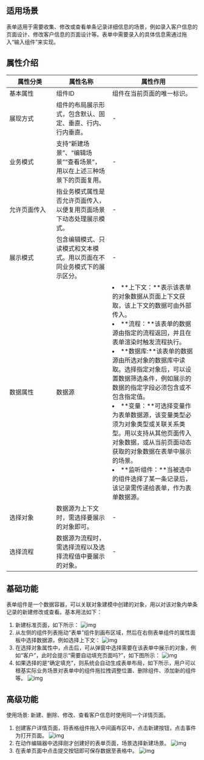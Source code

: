 
## 适用场景

表单适用于需要收集、修改或查看单条记录详细信息的场景，例如录入客户信息的页面设计、修改客户信息的页面设计等。表单中需要录入的具体信息需通过拖入“输入组件”来实现。

## 属性介绍
| 属性分类     | 属性名称                                                     | 属性作用                                                     |
| ------------ | ------------------------------------------------------------ | ------------------------------------------------------------ |
| 基本属性 <img width="600em"/>     | 组件ID                                                       | 组件在当前页面的唯一标识。                                   |
| 展现方式     | 组件的布局展示形式，包含默认、固定、垂直、行内、行内垂直。 |                -                                              |
| 业务模式     | 支持“新建场景”、“编辑场景”“查看场景”，用以在上述三种场景下的页面复用。 |         -                                                     |
| 允许页面传入 | 指业务模式属性是否允许页面传入，以便复用页面场景下动态处理展示模式。 |        -                                                      |
| 展示模式     | 包含编辑模式、只读模式和文本模式。用以页面在不同业务模式下的展示区分。 |      -                                                        |
| 数据属性     | 数据源                                                       | <li>**上下文：**表示该表单的对象数据从页面上下文获取，该上下文的数据可由外部传入。</li><li>**流程：**该表单的数据源由指定的流程返回，并且在表单渲染时触发流程执行。</li><li>**数据库:**该表单的数据源由所选对象的数据库中读取。选择指定对象后，可以设置数据筛选条件，例如展示的数据的指定字段必须包含或不包含指定值。</li><li>**变量：**可选择变量作为表单数据源，该变量类型必须为对象类型或关联关系类型。用以支持从其他页面传入对象数据，或从当前页面动态获取的对象数据在表单中展示的场景。</li><li>**监听组件：**当被选中的组件选择了某一条记录后，该记录需传递给表单，作为表单数据源。</li> |
| 选择对象     | 数据源为上下文时，需选择要展示的对象即可。                  |              -                                                |
| 选择流程     | 数据源为流程时，需选择流程以及选择流程值中要展示的对象。     |             -                                                 |

## 基础功能
表单组件是一个数据容器，可以关联对象建模中创建的对象，用以对该对象内单条记录的新建修改或查看。基本用法如下：

1. 新建标准页面，如下所示：
![img](https://main.qcloudimg.com/raw/4da4d16900d8769966cfbe719584f40c.png)
2. 从左侧的组件列表拖动“表单”组件到画布区域，然后在右侧表单组件的属性面板中选择数据源，例如选择上下文：
![img](https://qcloudimg.tencent-cloud.cn/raw/4f5c436984d52dd1cf594c380253076c.png)
3. 在选择对象属性中，点击后，可从弹窗中选择需要在该表单中展示的对象，例如“客户”，此时会提示“需要自动填充页面吗?”，如下图所示：
![img](https://qcloudimg.tencent-cloud.cn/raw/c013af2506ed8eb13c0c4a5b1b7190a2.png)
4. 如果选择的是“确定填充”，则系统会自动生成表单布局，如下所示，用户可以根基实际业务场景对表单中的组件拖拉拽调整位置、删除组件、添加新的组件等。
![img](https://qcloudimg.tencent-cloud.cn/raw/fb98b9d0fa8a81a453c5cf0d2a90df5b.png)

## 高级功能
使用场景: 新建、删除、修改、查看客户信息时使用同一个详情页面。

1. 创建客户详情页面，将表格组件拖入中间画布区中，点击新建按钮，点击事件为打开页面。
![img](https://qcloudimg.tencent-cloud.cn/raw/b3124b11545c2822fe5dfc01e6134909.png)
2. 在动作编辑器中选择刚才创建好的表单页面，场景选择新建场景。
![img](https://qcloudimg.tencent-cloud.cn/raw/7bfa0892a8951da648557013fdf6ec6b.png)
3. 在表单页面中点击提交按钮即可保存数据至表格中。
![img](https://qcloudimg.tencent-cloud.cn/raw/1c0594aba4d1881d00ea50e7c3c3663a.png)

